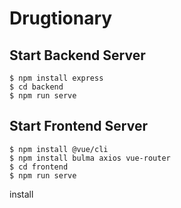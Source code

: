 # Drugtionary

## Start Backend Server
```
$ npm install express
$ cd backend
$ npm run serve
```

## Start Frontend Server
```
$ npm install @vue/cli
$ npm install bulma axios vue-router
$ cd frontend
$ npm run serve
```
install

